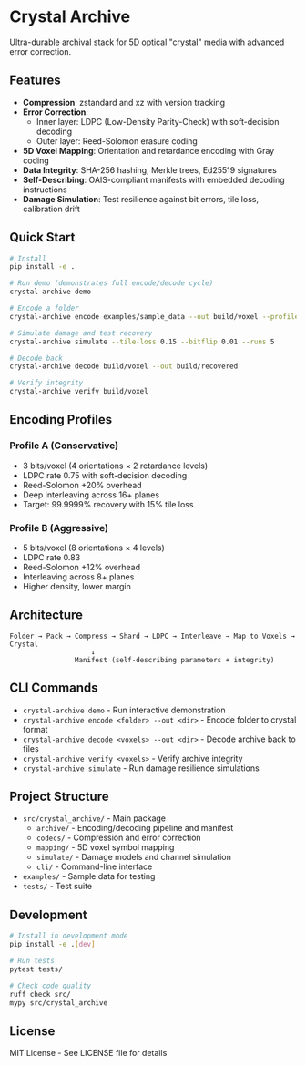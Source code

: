 # Crystal Archive

Ultra-durable archival stack for 5D optical "crystal" media with advanced error correction.

## Features

- **Compression**: zstandard and xz with version tracking
- **Error Correction**: 
  - Inner layer: LDPC (Low-Density Parity-Check) with soft-decision decoding
  - Outer layer: Reed-Solomon erasure coding
- **5D Voxel Mapping**: Orientation and retardance encoding with Gray coding
- **Data Integrity**: SHA-256 hashing, Merkle trees, Ed25519 signatures
- **Self-Describing**: OAIS-compliant manifests with embedded decoding instructions
- **Damage Simulation**: Test resilience against bit errors, tile loss, calibration drift

## Quick Start

```bash
# Install
pip install -e .

# Run demo (demonstrates full encode/decode cycle)
crystal-archive demo

# Encode a folder
crystal-archive encode examples/sample_data --out build/voxel --profile A

# Simulate damage and test recovery
crystal-archive simulate --tile-loss 0.15 --bitflip 0.01 --runs 5

# Decode back
crystal-archive decode build/voxel --out build/recovered

# Verify integrity
crystal-archive verify build/voxel
```

## Encoding Profiles

### Profile A (Conservative)
- 3 bits/voxel (4 orientations × 2 retardance levels)
- LDPC rate 0.75 with soft-decision decoding
- Reed-Solomon +20% overhead
- Deep interleaving across 16+ planes
- Target: 99.9999% recovery with 15% tile loss

### Profile B (Aggressive)
- 5 bits/voxel (8 orientations × 4 levels)
- LDPC rate 0.83
- Reed-Solomon +12% overhead
- Interleaving across 8+ planes
- Higher density, lower margin

## Architecture

```
Folder → Pack → Compress → Shard → LDPC → Interleave → Map to Voxels → Crystal
                    ↓
                Manifest (self-describing parameters + integrity)
```

## CLI Commands

- `crystal-archive demo` - Run interactive demonstration
- `crystal-archive encode <folder> --out <dir>` - Encode folder to crystal format
- `crystal-archive decode <voxels> --out <dir>` - Decode archive back to files  
- `crystal-archive verify <voxels>` - Verify archive integrity
- `crystal-archive simulate` - Run damage resilience simulations

## Project Structure

- `src/crystal_archive/` - Main package
  - `archive/` - Encoding/decoding pipeline and manifest
  - `codecs/` - Compression and error correction
  - `mapping/` - 5D voxel symbol mapping
  - `simulate/` - Damage models and channel simulation
  - `cli/` - Command-line interface
- `examples/` - Sample data for testing
- `tests/` - Test suite

## Development

```bash
# Install in development mode
pip install -e .[dev]

# Run tests
pytest tests/

# Check code quality
ruff check src/
mypy src/crystal_archive
```

## License

MIT License - See LICENSE file for details